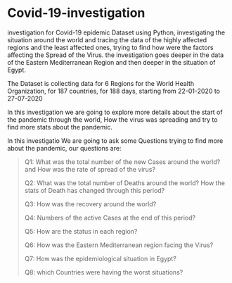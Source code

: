 # Covid-19-investigation
investigation for Covid-19 epidemic Dataset using Python,  investigating the situation around the world and tracing the data of the highly affected regions and the least affected ones, trying to find how were the factors affecting the Spread of the Virus. the investigation goes deeper in the data of the Eastern Mediterranean Region and then deeper in the situation of Egypt.

The Dataset is collecting data for 6 Regions for the World Health Organization, for 187 countries, for 188 days, starting from 22-01-2020 to 27-07-2020

In this investigation we are going to explore more details about the start of the pandemic through the world, How the virus was spreading and try to find more stats about the pandemic. 

In this investigatio We are going to ask some Questions trying to find more about the pandemic, our questions are:

> Q1: What was the total number of the new Cases around the world? and How was the rate of spread of the virus?
>
> Q2: What was the total number of Deaths around the world? How the stats of Death has changed through this period?
>
> Q3: How was the recovery around the world?
>
> Q4: Numbers of the active Cases at the end of this period? 
>
> Q5: How are the status in each region?
>
> Q6: How was the Eastern Mediterranean region facing the Virus?
> 
> Q7: How was the epidemiological situation in Egypt?
>
> Q8: which Countries were having the worst situations?
